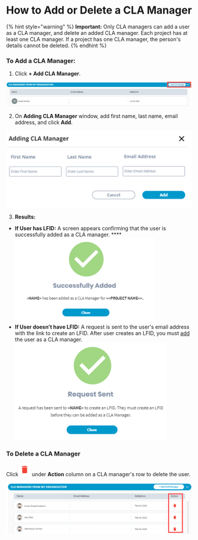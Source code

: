 # How to Add or Delete a CLA Manager

{% hint style="warning" %}
**Important:** Only CLA managers can add a user as a CLA manager, and delete an added CLA manager. Each project has at least one CLA manager. If a project has one CLA manager, the person's details cannot be deleted.
{% endhint %}

### To Add a CLA Manager:

1. Click **+ Add CLA Manager**.

![](../../../../.gitbook/assets/add-cla-manager.png)

2. On **Adding CLA Manager** window, add first name, last name, email address, and click **Add**.

![Adding CLA Manager](../../../../.gitbook/assets/adding-cla-manager-window.png)

3. **Results:**

* **If User has LFID:** A screen appears confirming that the user is successfully added as a CLA manager.   ****![](../../../../.gitbook/assets/cla-manager-successfully-added.png) 
* **If User doesn't have LFID:** A request is sent to the user's email address with the link to create an LFID. After user creates an LFID, you must [add](how-to-add-or-delete-a-cla-manager.md#to-add-a-cla-manager) the user as a CLA manager.  ![](../../../../.gitbook/assets/request-sent-to-add-a-cla-manager.png) 

### To Delete a CLA Manager

Click ![](../../../../.gitbook/assets/delete-icon.png) under **Action** column on a CLA manager's row to delete the user.

![](../../../../.gitbook/assets/delete-cla-manager.png)

